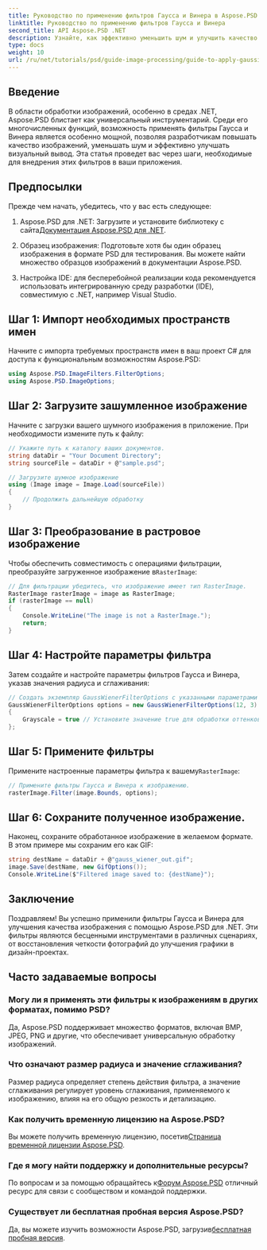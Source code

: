```yaml
---
title: Руководство по применению фильтров Гаусса и Винера в Aspose.PSD для .NET
linktitle: Руководство по применению фильтров Гаусса и Винера
second_title: API Aspose.PSD .NET
description: Узнайте, как эффективно уменьшить шум и улучшить качество изображения в ваших .NET-приложениях, используя фильтры Гаусса и Винера с Aspose.PSD. Это полное руководство проведет вас через процесс настройки и фильтрации.
type: docs
weight: 10
url: /ru/net/tutorials/psd/guide-image-processing/guide-to-apply-gaussian-wiener-filters/
---
```

## Введение

В области обработки изображений, особенно в средах .NET, Aspose.PSD блистает как универсальный инструментарий. Среди его многочисленных функций, возможность применять фильтры Гаусса и Винера является особенно мощной, позволяя разработчикам повышать качество изображений, уменьшать шум и эффективно улучшать визуальный вывод. Эта статья проведет вас через шаги, необходимые для внедрения этих фильтров в ваши приложения.

## Предпосылки

Прежде чем начать, убедитесь, что у вас есть следующее:

1.  Aspose.PSD для .NET: Загрузите и установите библиотеку с сайта[Документация Aspose.PSD для .NET](https://reference.aspose.com/psd/net/).
   
2. Образец изображения: Подготовьте хотя бы один образец изображения в формате PSD для тестирования. Вы можете найти множество образцов изображений в документации Aspose.PSD.

3. Настройка IDE: для бесперебойной реализации кода рекомендуется использовать интегрированную среду разработки (IDE), совместимую с .NET, например Visual Studio.

## Шаг 1: Импорт необходимых пространств имен

Начните с импорта требуемых пространств имен в ваш проект C# для доступа к функциональным возможностям Aspose.PSD:

```csharp
using Aspose.PSD.ImageFilters.FilterOptions;
using Aspose.PSD.ImageOptions;
```

## Шаг 2: Загрузите зашумленное изображение

Начните с загрузки вашего шумного изображения в приложение. При необходимости измените путь к файлу:

```csharp
// Укажите путь к каталогу ваших документов.
string dataDir = "Your Document Directory";
string sourceFile = dataDir + @"sample.psd";

// Загрузите шумное изображение
using (Image image = Image.Load(sourceFile))
{
    // Продолжить дальнейшую обработку
}
```

## Шаг 3: Преобразование в растровое изображение

 Чтобы обеспечить совместимость с операциями фильтрации, преобразуйте загруженное изображение в`RasterImage`:

```csharp
// Для фильтрации убедитесь, что изображение имеет тип RasterImage.
RasterImage rasterImage = image as RasterImage;
if (rasterImage == null)
{
    Console.WriteLine("The image is not a RasterImage.");
    return;
}
```

## Шаг 4: Настройте параметры фильтра

Затем создайте и настройте параметры фильтров Гаусса и Винера, указав значения радиуса и сглаживания:

```csharp
// Создать экземпляр GaussWienerFilterOptions с указанными параметрами
GaussWienerFilterOptions options = new GaussWienerFilterOptions(12, 3)
{
    Grayscale = true // Установите значение true для обработки оттенков серого.
};
```

## Шаг 5: Примените фильтры

 Примените настроенные параметры фильтра к вашему`RasterImage`:

```csharp
// Примените фильтры Гаусса и Винера к изображению.
rasterImage.Filter(image.Bounds, options);
```

## Шаг 6: Сохраните полученное изображение.

Наконец, сохраните обработанное изображение в желаемом формате. В этом примере мы сохраним его как GIF:

```csharp
string destName = dataDir + @"gauss_wiener_out.gif";
image.Save(destName, new GifOptions());
Console.WriteLine($"Filtered image saved to: {destName}");
```

## Заключение

Поздравляем! Вы успешно применили фильтры Гаусса и Винера для улучшения качества изображения с помощью Aspose.PSD для .NET. Эти фильтры являются бесценными инструментами в различных сценариях, от восстановления четкости фотографий до улучшения графики в дизайн-проектах.

## Часто задаваемые вопросы

### Могу ли я применять эти фильтры к изображениям в других форматах, помимо PSD?

Да, Aspose.PSD поддерживает множество форматов, включая BMP, JPEG, PNG и другие, что обеспечивает универсальную обработку изображений.

### Что означают размер радиуса и значение сглаживания?

Размер радиуса определяет степень действия фильтра, а значение сглаживания регулирует уровень сглаживания, применяемого к изображению, влияя на его общую резкость и детализацию.

### Как получить временную лицензию на Aspose.PSD?

 Вы можете получить временную лицензию, посетив[Страница временной лицензии Aspose.PSD](https://purchase.conholdate.com/temporary-license/).

### Где я могу найти поддержку и дополнительные ресурсы?

 По вопросам и за помощью обращайтесь к[Форум Aspose.PSD](https://forum.aspose.com/c/psd/34) отличный ресурс для связи с сообществом и командой поддержки.

### Существует ли бесплатная пробная версия Aspose.PSD?

 Да, вы можете изучить возможности Aspose.PSD, загрузив[бесплатная пробная версия](https://releases.aspose.com/).